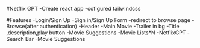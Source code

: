 #Netflix GPT
-Create react app
-cofigured tailwindcss

#Features
-Login/Sign Up
    -Sign in/Sign Up Form
    -redirect to browse page
-Browse(after authentication)
    -Header
    -Main Movie
    -Trailer in bg
    -Title ,description,play button
    -Movie Suggestions
        -Movie Lists*N
-NetflixGPT
    -Search Bar
    -Movie Suggestions